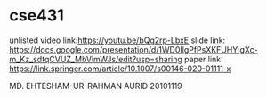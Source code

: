 # cse431
unlisted video link:https://youtu.be/bQg2rp-LbxE
slide link: https://docs.google.com/presentation/d/1WD0IlgPfPsXKFUHYIgXc-m_Kz_sdtqCVUZ_MbVlmWJs/edit?usp=sharing
paper link: https://link.springer.com/article/10.1007/s00146-020-01111-x

MD. EHTESHAM-UR-RAHMAN AURID
20101119
